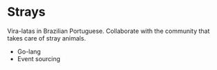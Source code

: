 # Strays
Vira-latas in Brazilian Portuguese. Collaborate with the community that takes care of stray animals.

* Go-lang 
* Event sourcing
